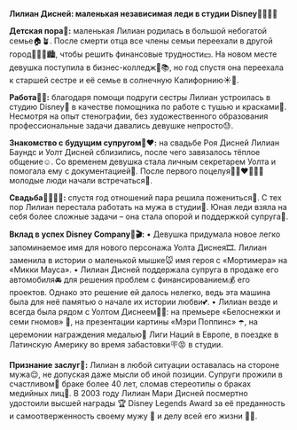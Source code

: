 **Лилиан Дисней: маленькая независимая леди в студии Disney👩🏻✨🏰**

**Детская пора🧸:** маленькая Лилиан родилась в большой небогатой семье🏠🪴. После смерти отца все члены семьи переехали в другой город👩‍👧‍👦🏙️, чтобы решить финансовые трудности💵. На новом месте девушка поступила в бизнес-колледж🏫📚, но год спустя она переехала к старшей сестре и её семье в солнечную Калифорнию☀️🌇.

**Работа💼📑:** благодаря помощи подруги сестры Лилиан устроилась в студию Disney🎥 в качестве помощника по работе с тушью и красками🎨. Несмотря на опыт стенографии, без художественного образования профессиональные задачи давались девушке непросто😓. 

**Знакомство с будущим супругом💍❤️:** на свадьбе Роя Дисней Лилиан Баундс и Уолт Дисней сблизились, после чего завязалось тёплое общение☺️. Со временем девушка стала личным секретарем Уолта и помогала ему с документацией📄. После первого поцелуя👩🏻‍❤️‍💋‍👨🏻 молодые люди начали встречаться🤗. 

**Свадьба👰🏻‍♀️💗:** спустя год отношений пара решила пожениться💒. С тех пор Лилиан перестала работать на мужа в студии🏡. Юная леди взяла на себя более сложные задачи – она стала опорой и поддержкой супруга🥰.

**Вклад в успех Disney Company🙌🎬:** 
•	Девушка придумала новое легко запоминаемое имя для нового персонажа Уолта Диснея🎞️. Лилиан заменила в истории о маленькой мышке🐭 имя героя с «Мортимера» на «Микки Мауса». 
•	Лилиан Дисней поддержала супруга в продаже его автомобиля🚘 для решения проблем с финансированием💰 его проектов. Однако это решение ей далось нелегко, ведь эта машина была для неё памятью о начале их истории любви💕. 
•	Лилиан везде и всегда была рядом с Уолтом Диснеем🥺💓: на премьере «Белоснежки и семи гномов» 👸, на презентации картины «Мэри Поппинс» ☂️, на церемонии награждения медалью🏅 Лиги Наций в Европе, в поездке в Латинскую Америку во время забастовки🪧😡 в студии. 

**Признание заслуг🌟:** Лилиан в любой ситуации оставалась на стороне мужа😌, не допуская даже мысли об иной позиции. Супруги прожили в счастливом🥰 браке более 40 лет, сломав стереотипы о браках медийных лиц👑. В 2003 году Лилиан Мари Дисней посмертно удостоили высшей награды 🏆 Disney Legends Award за её преданность и самоотверженность своему мужу 💍 и делу всей его жизни 🎨🎥. 
